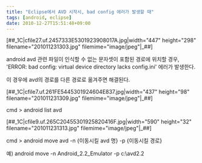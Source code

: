 ```yaml
---
title: "Eclipse에서 AVD 시작시, bad config 에러가 발생할 때"
tags: [android, eclipse]
date: 2010-12-27T15:51:48+09:00
---
```


[##\_1C|cfile27.uf.2457333E5301923908017A.jpg|width="447" height="298" filename="201011231303.jpg" filemime="image/jpeg"|\_##]

  
android avd 관련 파일이 인식할 수 없는 문자셋이 포함된 경로에 위치할 경우,  
'ERROR: bad config: virtual device directory lacks config.ini' 에러가 발생한다.  

이 경우에 avd의 경로를 다른 경로로 옮겨주면 해결된다.  

[##\_1C|cfile7.uf.261FE5445301924604E837.jpg|width="437" height="98" filename="201011231309.jpg" filemime="image/jpeg"|\_##]

cmd \> android list avd
  

[##\_1C|cfile9.uf.265C20455301925820416F.jpg|width="590" height="32" filename="201011231313.jpg" filemime="image/jpeg"|\_##]

cmd \> android move avd -n {이동시킬 avd 명} -p {이동시킬 경로}
  
예) android move -n Android\_2.2\_Emulator -p c:\avd2.2  
